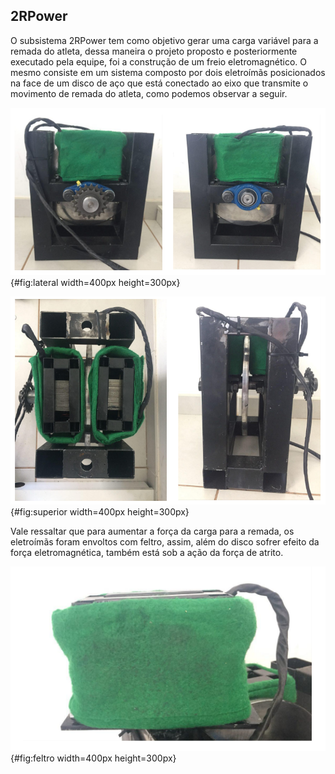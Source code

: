 ## 2RPower

O subsistema 2RPower tem como objetivo gerar uma carga variável para a remada do atleta, dessa maneira o projeto proposto e posteriormente executado pela equipe, foi a construção de um freio eletromagnético. O mesmo consiste em um sistema composto por dois eletroímãs posicionados na face de um disco de aço que está conectado ao eixo que transmite o movimento de remada do atleta, como podemos observar a seguir.

![Vistas laterais do freio eletromagnético.^[Fonte: Do_autor]](imagens/fe_lat.png){#fig:lateral width=400px height=300px}

![Vistas superior (dir.) e frontal (esq.) do freio eletromagnético.^[Fonte: Do_autor]](imagens/fe_sup_fron.png){#fig:superior width=400px height=300px}

Vale ressaltar que para aumentar a força da carga para a remada, os eletroímãs foram envoltos com feltro, assim, além do disco sofrer efeito da força eletromagnética, também está sob a ação da força de atrito.

![Eletroímã envolto com feltro.^[Fonte: Do_autor]](imagens/feltro.png){#fig:feltro width=400px height=300px}
